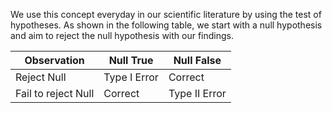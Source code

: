 We use this concept everyday in our scientific literature by using the test of hypotheses. As shown in the following table, we start with a null hypothesis and aim to reject the null hypothesis with our findings. 

| Observation | Null True       |   Null False     |
|---------------------|-----------      |------------------|
| Reject Null         | Type I Error    | Correct  |
| Fail to reject Null | Correct | Type II Error    |